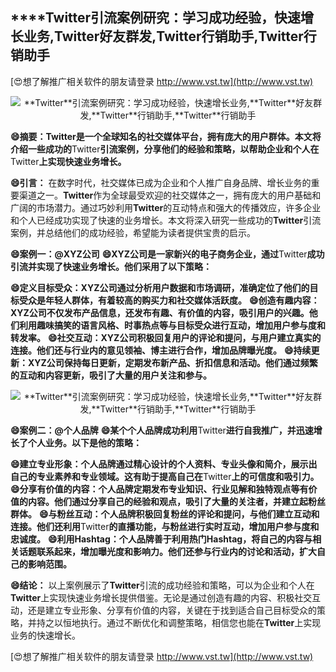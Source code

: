 ## ****Twitter**引流案例研究：学习成功经验，快速增长业务,**Twitter**好友群发,**Twitter**行销助手,**Twitter**行销助手**

[😍想了解推广相关软件的朋友请登录 http://www.vst.tw](http://www.vst.tw)

 <center><img src="https://vst.tw/MP4/tuiguang/png/8.png" alt="**Twitter**引流案例研究：学习成功经验，快速增长业务,**Twitter**好友群发,**Twitter**行销助手,**Twitter**行销助手"></center>

**😄摘要：**Twitter**是一个全球知名的社交媒体平台，拥有庞大的用户群体。本文将介绍一些成功的**Twitter**引流案例，分享他们的经验和策略，以帮助企业和个人在**Twitter**上实现快速业务增长。**

**😄引言：**
在数字时代，社交媒体已成为企业和个人推广自身品牌、增长业务的重要渠道之一。**Twitter**作为全球最受欢迎的社交媒体之一，拥有庞大的用户基础和广阔的市场潜力。通过巧妙利用**Twitter**的互动特点和强大的传播效应，许多企业和个人已经成功实现了快速的业务增长。本文将深入研究一些成功的**Twitter**引流案例，并总结他们的成功经验，希望能为读者提供宝贵的启示。

**😄案例一：@XYZ公司**
**😄XYZ公司是一家新兴的电子商务企业，通过**Twitter**成功引流并实现了快速业务增长。他们采用了以下策略：**

**😄定义目标受众：XYZ公司通过分析用户数据和市场调研，准确定位了他们的目标受众是年轻人群体，有着较高的购买力和社交媒体活跃度。**
**😄创造有趣内容：XYZ公司不仅发布产品信息，还发布有趣、有价值的内容，吸引用户的兴趣。他们利用趣味搞笑的语言风格、时事热点等与目标受众进行互动，增加用户参与度和转发率。**
**😄社交互动：XYZ公司积极回复用户的评论和提问，与用户建立真实的连接。他们还与行业内的意见领袖、博主进行合作，增加品牌曝光度。**
**😄持续更新：XYZ公司保持每日更新，定期发布新产品、折扣信息和活动。他们通过频繁的互动和内容更新，吸引了大量的用户关注和参与。**

 <center><img src="https://vst.tw/MP4/tuiguang/png/5.png" alt="**Twitter**引流案例研究：学习成功经验，快速增长业务,**Twitter**好友群发,**Twitter**行销助手,**Twitter**行销助手"></center>

**😄案例二：@个人品牌**
**😄某个个人品牌成功利用**Twitter**进行自我推广，并迅速增长了个人业务。以下是他的策略：**

**😄建立专业形象：个人品牌通过精心设计的个人资料、专业头像和简介，展示出自己的专业素养和专业领域。这有助于提高自己在**Twitter**上的可信度和吸引力。**
**😄分享有价值的内容：个人品牌定期发布专业知识、行业见解和独特观点等有价值的内容。他们通过分享自己的经验和观点，吸引了大量的关注者，并建立起粉丝群体。**
**😄与粉丝互动：个人品牌积极回复粉丝的评论和提问，与他们建立互动和连接。他们还利用**Twitter**的直播功能，与粉丝进行实时互动，增加用户参与度和忠诚度。**
**😄利用Hashtag：个人品牌善于利用热门Hashtag，将自己的内容与相关话题联系起来，增加曝光度和影响力。他们还参与行业内的讨论和活动，扩大自己的影响范围。**

**😄结论：**
以上案例展示了**Twitter**引流的成功经验和策略，可以为企业和个人在**Twitter**上实现快速业务增长提供借鉴。无论是通过创造有趣的内容、积极社交互动，还是建立专业形象、分享有价值的内容，关键在于找到适合自己目标受众的策略，并持之以恒地执行。通过不断优化和调整策略，相信您也能在**Twitter**上实现业务的快速增长。

[😍想了解推广相关软件的朋友请登录 http://www.vst.tw](http://www.vst.tw)



